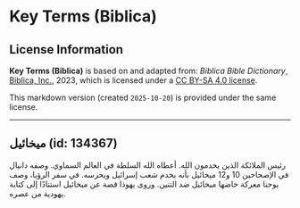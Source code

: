 # Key Terms (Biblica)

## License Information

**Key Terms (Biblica)** is based on and adapted from: _Biblica Bible Dictionary_, [Biblica, Inc.](https://www.biblica.com/), 2023, which is licensed under a [CC BY-SA 4.0 license](https://creativecommons.org/licenses/by-sa/4.0/legalcode.en).

This markdown version (created `2025-10-20`) is provided under the same license.



--------------------------------

## ميخائيل (id: 134367)

رئيس الملائكة الذين يخدمون الله. أعطاه الله السلطة في العالم السماوي. وصفه دانيال في الإصحاحين 10 و12 ميخائيل بأنه يخدم شعب إسرائيل ويحرسه. في سفر الرؤيا، وصف يوحنا معركة خاضها ميخائيل ضد التنين. وروى يهوذا قصة عن ميخائيل استنادًا إلى كتابة يهودية من عصره.


